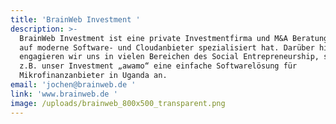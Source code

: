 ```yaml
---
title: 'BrainWeb Investment '
description: >-
  BrainWeb Investment ist eine private Investmentfirma und M&A Beratung die sich
  auf moderne Software- und Cloudanbieter spezialisiert hat. Darüber hinaus
  engagieren wir uns in vielen Bereichen des Social Entrepreneurship, so bietet
  z.B. unser Investment „awamo“ eine einfache Softwarelösung für
  Mikrofinanzanbieter in Uganda an.
email: 'jochen@brainweb.de '
link: 'www.brainweb.de '
image: /uploads/brainweb_800x500_transparent.png
---
```



